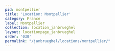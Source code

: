 ```yaml
---
pid: montpellier
title: 'Location: Montpellier'
category: France
label: Montpellier
collection: location_janbrueghel
layout: locationpage_janbrueghel
order: '030'
permalink: "/janbrueghel/locations/montpellier/"
---
```

